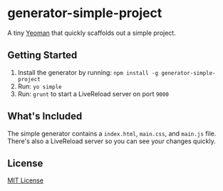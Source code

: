 # generator-simple-project

A tiny [Yeoman](http://yeoman.io) that quickly scaffolds out a simple project.


## Getting Started

1. Install the generator by running: `npm install -g generator-simple-project`
2. Run: `yo simple`
3. Run: `grunt` to start a LiveReload server on port `9000`


## What's Included

The simple generator contains a `index.html`, `main.css`, and `main.js` file. There's also a LiveReload server so you can see your changes quickly.


## License

[MIT License](https://github.com/AllThingsSmitty/generator-simple-project/blob/master/LICENSE)